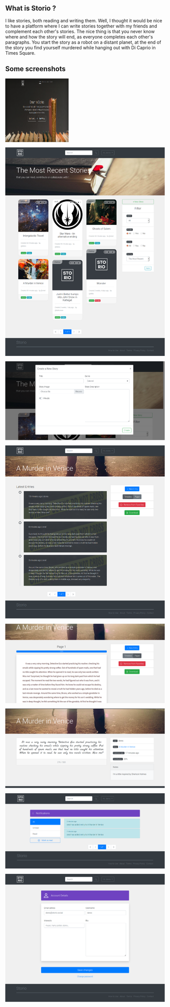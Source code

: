 What is Storio ?
----------------
I like stories, both reading and writing them. Well, I thought it would be nice to have a platform where I can write stories together with my friends and complement each other's stories. The nice thing is that you never know where and how the story will end, as everyone completes each other's paragraphs. You start the story as a robot on a distant planet, at the end of the story you find yourself murdered while hanging out with Di Caprio in Times Square.

Some screenshots
----------------

<img src="screenshots/landing_page.png" alt="Landing Page" width="200" height="200" />

![Alt text](screenshots/gallery.png?raw=true "Gallery")

![Alt text](screenshots/new_story.png?raw=true "New Story")

![Alt text](screenshots/story_timeline.png?raw=true "Timeline")

![Alt text](screenshots/story_paper.png?raw=true "Paper")

![Alt text](screenshots/entry_detail.png?raw=true "Entry Detail")

![Alt text](screenshots/notifications.png?raw=true "Notifications")

![Alt text](screenshots/account_settings.png?raw=true "Settings")